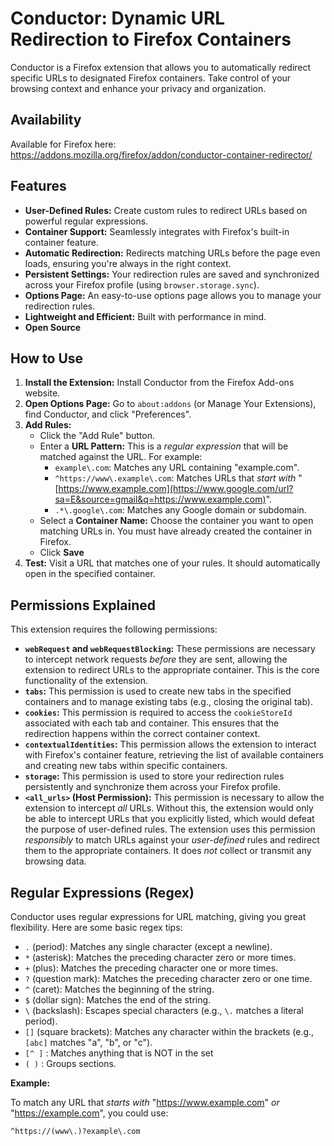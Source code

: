# Conductor: Dynamic URL Redirection to Firefox Containers

Conductor is a Firefox extension that allows you to automatically redirect specific URLs to designated Firefox containers.  Take control of your browsing context and enhance your privacy and organization.

## Availability

Available for Firefox here: https://addons.mozilla.org/firefox/addon/conductor-container-redirector/

## Features

*   **User-Defined Rules:** Create custom rules to redirect URLs based on powerful regular expressions.
*   **Container Support:** Seamlessly integrates with Firefox's built-in container feature.
*   **Automatic Redirection:** Redirects matching URLs before the page even loads, ensuring you're always in the right context.
*   **Persistent Settings:** Your redirection rules are saved and synchronized across your Firefox profile (using `browser.storage.sync`).
*   **Options Page:** An easy-to-use options page allows you to manage your redirection rules.
*   **Lightweight and Efficient:** Built with performance in mind.
*  **Open Source**

## How to Use

1.  **Install the Extension:** Install Conductor from the Firefox Add-ons website.
2.  **Open Options Page:** Go to `about:addons` (or Manage Your Extensions), find Conductor, and click "Preferences".
3.  **Add Rules:**
    *   Click the "Add Rule" button.
    *   Enter a **URL Pattern:** This is a *regular expression* that will be matched against the URL.  For example:
        *   `example\.com`:  Matches any URL containing "example.com".
        *   `^https://www\.example\.com`: Matches URLs that *start with* "[https://www.example.com](https://www.google.com/url?sa=E&source=gmail&q=https://www.example.com)".
        *   `.*\.google\.com`: Matches any Google domain or subdomain.
    *   Select a **Container Name:** Choose the container you want to open matching URLs in.  You must have already created the container in Firefox.
    *   Click **Save**
4.  **Test:** Visit a URL that matches one of your rules. It should automatically open in the specified container.

## Permissions Explained

This extension requires the following permissions:

*   **`webRequest` and `webRequestBlocking`:** These permissions are necessary to intercept network requests *before* they are sent, allowing the extension to redirect URLs to the appropriate container. This is the core functionality of the extension.
*   **`tabs`:**  This permission is used to create new tabs in the specified containers and to manage existing tabs (e.g., closing the original tab).
*   **`cookies`:**  This permission is required to access the `cookieStoreId` associated with each tab and container. This ensures that the redirection happens within the correct container context.
*   **`contextualIdentities`:**  This permission allows the extension to interact with Firefox's container feature, retrieving the list of available containers and creating new tabs within specific containers.
*   **`storage`:** This permission is used to store your redirection rules persistently and synchronize them across your Firefox profile.
*   **`<all_urls>` (Host Permission):**  This permission is necessary to allow the extension to intercept *all* URLs.  Without this, the extension would only be able to intercept URLs that you explicitly listed, which would defeat the purpose of user-defined rules.  The extension uses this permission *responsibly* to match URLs against your *user-defined* rules and redirect them to the appropriate containers. It does *not* collect or transmit any browsing data.

## Regular Expressions (Regex)

Conductor uses regular expressions for URL matching, giving you great flexibility. Here are some basic regex tips:

*   `.` (period): Matches any single character (except a newline).
*   `*` (asterisk): Matches the preceding character zero or more times.
*   `+` (plus): Matches the preceding character one or more times.
*   `?` (question mark): Matches the preceding character zero or one time.
*   `^` (caret): Matches the beginning of the string.
*   `$` (dollar sign): Matches the end of the string.
*   `\` (backslash): Escapes special characters (e.g., `\.` matches a literal period).
*   `[]` (square brackets): Matches any character within the brackets (e.g., `[abc]` matches "a", "b", or "c").
*   `[^ ]` : Matches anything that is NOT in the set
*   `( )` : Groups sections.

**Example:**

To match any URL that *starts with* "https://www.example.com" *or* "https://example.com", you could use:

```regex
^https://(www\.)?example\.com
```
